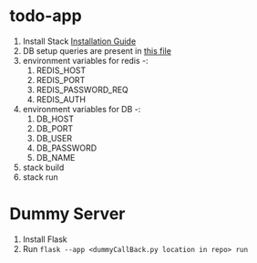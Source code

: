 # todo-app
1. Install Stack [Installation Guide](https://docs.haskellstack.org/en/stable/)
2. DB setup queries are present in [this file](https://github.com/adiR28/todo-app/blob/main/todo-app/DB-Queries.sql)
3. environment variables for redis -:
    1)  REDIS_HOST
    2) REDIS_PORT
    3) REDIS_PASSWORD_REQ
    4) REDIS_AUTH
4. environment variables for DB -:
    1) DB_HOST
    2) DB_PORT
    3) DB_USER
    4) DB_PASSWORD
    5) DB_NAME 
5. stack build
6. stack run

# Dummy Server
1. Install Flask
2. Run `flask --app <dummyCallBack.py location in repo> run`
